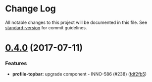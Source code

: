 # Change Log

All notable changes to this project will be documented in this file.
See [standard-version](https://github.com/conventional-changelog/standard-version) for commit guidelines.

<a name="0.4.0"></a>
# [0.4.0](https://github.com/ec-europa/europa-component-library/compare/@ec-europa/ecl-profile-topbars@0.3.0...@ec-europa/ecl-profile-topbars@0.4.0) (2017-07-11)


### Features

* **profile-topbar:** upgrade component - INNO-586 (#238) ([fdf2fb5](https://github.com/ec-europa/europa-component-library/commit/fdf2fb5))
